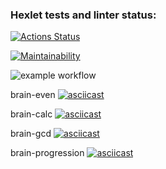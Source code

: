 ### Hexlet tests and linter status:
[![Actions Status](https://github.com/Red-ax/frontend-project-lvl1/workflows/hexlet-check/badge.svg)](https://github.com/Red-ax/frontend-project-lvl1/actions)

[![Maintainability](https://api.codeclimate.com/v1/badges/a99a88d28ad37a79dbf6/maintainability)](https://codeclimate.com/github/codeclimate/codeclimate/maintainability)

![example workflow](https://github.com/<OWNER>/<REPOSITORY>/actions/workflows/<WORKFLOW_FILE>/badge.svg)

brain-even
[![asciicast](https://asciinema.org/a/PkRK4jqn9dcQNFMoZdp0GXr08.svg)](https://asciinema.org/a/PkRK4jqn9dcQNFMoZdp0GXr08)

brain-calc
[![asciicast](https://asciinema.org/a/AKbmcofbCoxI1WBOQjF7xFO2Y.svg)](https://asciinema.org/a/AKbmcofbCoxI1WBOQjF7xFO2Y)

brain-gcd
[![asciicast](https://asciinema.org/a/QtsR47gp1HErQew8HsagHt6zA.svg)](https://asciinema.org/a/QtsR47gp1HErQew8HsagHt6zA)

brain-progression
[![asciicast](https://asciinema.org/a/7EnX4k4yfk0WnmGUodHmYywHn.svg)](https://asciinema.org/a/7EnX4k4yfk0WnmGUodHmYywHn)
